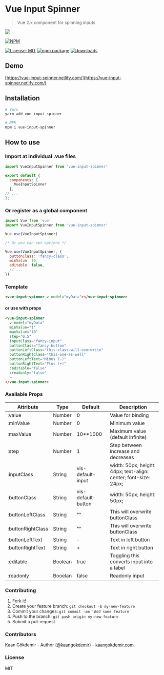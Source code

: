 # Vue Input Spinner


> Vue 2.x component for spinning inputs

![](https://kaangokdemir.me/vue-input-spinner.png)

[![NPM](https://nodei.co/npm/vue-input-spinner.png?stars&downloads)](https://nodei.co/npm/vue-input-spinner/)

[![License: MIT](https://img.shields.io/badge/License-MIT-yellow.svg)](https://opensource.org/licenses/MIT) [![npm package](https://img.shields.io/npm/v/vue-input-spinner.svg)](https://www.npmjs.org/package/vue-input-spinner) [![downloads](https://img.shields.io/npm/dt/vue-input-spinner.svg)](https://www.npmjs.com/package/vue-input-spinner)


## Demo

[https://vue-input-spinner.netlify.com/](https://vue-input-spinner.netlify.com/)

## Installation

```bash
# Yarn
yarn add vue-input-spinner
```
```bash
# NPM
npm i vue-input-spinner
```

## How to use

### Import at individual .vue files

```javascript
import VueInputSpinner from 'vue-input-spinner'

export default {
  components: {
    VueInputSpinner
  },
// ...
};
```

### Or register as a global component

```javascript
import Vue from 'vue'
import VueInputSpinner from 'vue-input-spinner'

Vue.use(VueInputSpinner)

/* Or you can set options */

Vue.use(VueInputSpinner, {
  buttonClass: 'fancy-class',
  minValue: 10,
  editable: false,
  // ...
})
```

### Template

```html
<vue-input-spinner v-model="myData"></vue-input-spinner>
```

#### or use with props

```html
<vue-input-spinner 
  v-model="myData"
  minValue="1"
  maxValue="10"
  step="0.5"
  inputClass="fancy-input"
  buttonClass="fancy-button"
  buttonLeftClass="this-class-will-overwrite"
  buttonRightClass="this-one-as-well"
  buttonLeftText="Minus (-)"
  buttonRightText="Plus (+)"
  :editable="false"
  :readonly="false"
  >
</vue-input-spinner>
```

### Available Props

| Attribute         | Type             | Default           | Description                          	                         |
|-------------------|------------------|-------------------|---------------------------------------------------------------- |
| :value            | Number           | 0                 | Value for binding                                               |
| :minValue         | Number           | 0                 | Minimum value                                                   |
| :maxValue         | Number           | 10**1000          | Maximum value (default infinite)                                |
| :step             | Number           | 1                 | Step between increase and decreases                             |
| :inputClass       | String           | vis-default-input | width: 50px; height: 44px; text-align: center; font-size: 24px; |
| :buttonClass      | String           | vis-default-button| width: 50px; height: 50px;                                      |
| :buttonLeftClass  | String           | ""                | This will overwrite buttonClass                                 |
| :buttonRightClass | String           | ""                | This will overwrite buttonClass                                 |
| :buttonLeftText   | String           | -                 | Text in left button                                             |
| :buttonRightText  | String           | +                 | Text in right button                                            |
| :editable         | Boolean          | true              | Toggling this converts input into a label                       |
| :readonly         | Booelan          | false             | Readonly input                                                  |


### Contributing

1. Fork it!
2. Create your feature branch: `git checkout -b my-new-feature`
3. Commit your changes: `git commit -am 'Add some feature'`
4. Push to the branch: `git push origin my-new-feature`
5. Submit a pull request

### Contributors

Kaan Gökdemir - Author ([@kaangokdemir](https://twitter.com/kaangokdemir)) - [kaangokdemir.com](https://kaangokdemir.com) 

### License

MIT

